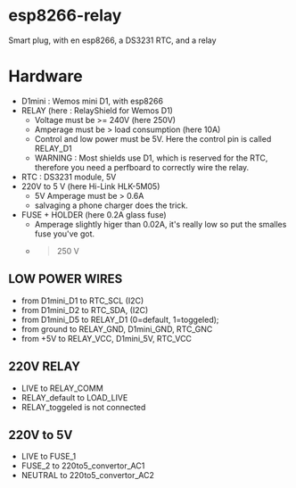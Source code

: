 # esp8266-relay
Smart plug, with en esp8266, a DS3231 RTC, and a relay

# Hardware
* D1mini : Wemos mini D1, with esp8266
* RELAY (here : RelayShield for Wemos D1)
   * Voltage must be >= 240V (here 250V)
   * Amperage must be > load consumption (here 10A)
   * Control and low power must be 5V. Here the control pin is called RELAY_D1
   * WARNING : Most shields use D1, which is reserved for the RTC, therefore you need a perfboard to correctly wire the relay.
* RTC : DS3231 module, 5V
* 220V to 5 V (here Hi-Link HLK-5M05)
   * 5V Amperage must be > 0.6A
   * salvaging a phone charger does the trick.
* FUSE + HOLDER (here 0.2A glass fuse)
   * Amperage slightly higer than 0.02A, it's really low so put the smalles fuse you've got.
   * >250 V

## LOW POWER WIRES
* from D1mini_D1 to RTC_SCL  (I2C)
* from D1mini_D2 to RTC_SDA, (I2C)
* from D1mini_D5 to RELAY_D1 (0=default, 1=toggeled);
* from ground    to RELAY_GND, D1mini_GND, RTC_GNC
* from +5V       to RELAY_VCC, D1mini_5V, RTC_VCC

## 220V RELAY
* LIVE to RELAY_COMM
* RELAY_default to LOAD_LIVE
* RELAY_toggeled is not connected

## 220V to 5V
* LIVE    to FUSE_1
* FUSE_2  to 220to5_convertor_AC1
* NEUTRAL to 220to5_convertor_AC2




